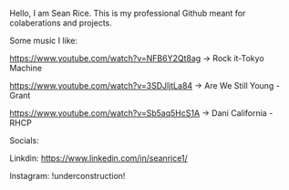 Hello,
I am Sean Rice.
This is my professional Github meant for colaberations and projects.

Some music I like:

https://www.youtube.com/watch?v=NFB6Y2Qt8ag -> Rock it-Tokyo Machine

https://www.youtube.com/watch?v=3SDJljtLa84 -> Are We Still Young - Grant

https://www.youtube.com/watch?v=Sb5aq5HcS1A -> Dani California - RHCP

Socials:

Linkdin: https://www.linkedin.com/in/seanrice1/

Instagram: !underconstruction!
<!---
R0ck-1t/R0ck-1t is a ✨ special ✨ repository because its `README.md` (this file) appears on your GitHub profile.
You can click the Preview link to take a look at your changes.
--->
